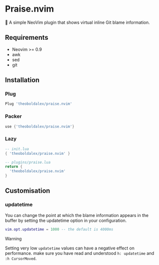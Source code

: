 # Praise.nvim

🙏 A simple NeoVim plugin that shows virtual inline Git blame information.

## Requirements
- Neovim >= 0.9
- awk
- sed
- git

## Installation

### Plug
```lua
Plug 'theoboldalex/praise.nvim'
```

### Packer
```lua
use {'theoboldalex/praise.nvim'}
```

### Lazy
```lua
-- init.lua
{ 'theoboldalex/praise.nvim' }

-- plugins/praise.lua
return {
  'theoboldalex/praise.nvim'
}
```

## Customisation

### updatetime
You can change the point at which the blame information appears in the buffer by setting the updatetime option in your configuration.

```lua
vim.opt.updatetime = 1000 -- the default is 4000ms
```
> [!WARNING]
> 
> Setting very low `updatetime` values can have a negative effect on performance. make sure you have read and understood `h: updatetime` and `:h CursorMoved`.



